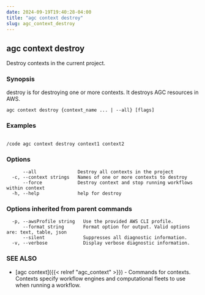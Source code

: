 ```yaml
---
date: 2024-09-19T19:40:28-04:00
title: "agc context destroy"
slug: agc_context_destroy
---
```

## agc context destroy

Destroy contexts in the current project.

### Synopsis

destroy is for destroying one or more contexts. 
It destroys AGC resources in AWS.

```
agc context destroy {context_name ... | --all} [flags]
```

### Examples

```

/code agc context destroy context1 context2
```

### Options

```
      --all               Destroy all contexts in the project
  -c, --context strings   Names of one or more contexts to destroy
      --force             Destroy context and stop running workflows within context
  -h, --help              help for destroy
```

### Options inherited from parent commands

```
  -p, --awsProfile string   Use the provided AWS CLI profile.
      --format string       Format option for output. Valid options are: text, table, json
      --silent              Suppresses all diagnostic information.
  -v, --verbose             Display verbose diagnostic information.
```

### SEE ALSO

* [agc context]({{< relref "agc_context" >}})	 - Commands for contexts.
Contexts specify workflow engines and computational fleets to use when running a workflow.

